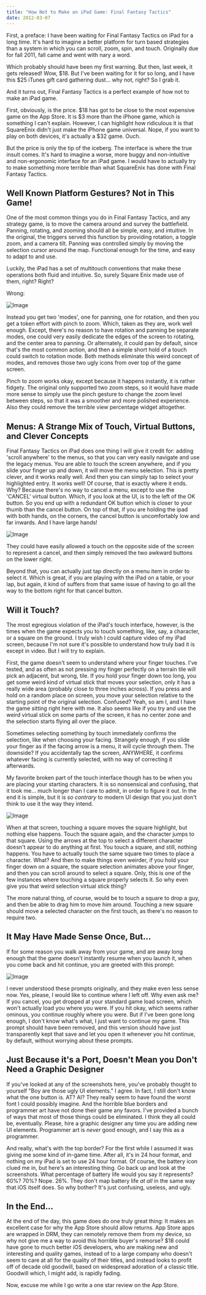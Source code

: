 ```yaml
---
title: "How Not to Make an iPad Game: Final Fantasy Tactics"
date: 2012-03-07
---
```

First, a preface: I have been waiting for Final Fantasy Tactics on iPad for a long time. It's hard to imagine a better platform for turn based strategies than a system in which you can scroll, zoom, spin, and touch. Originally due for fall 2011, fall came and went with nary a word.

Which probably should have been my first warning. But then, last week, it gets released! Wow, $18. But I've been waiting for it for so long, and I have this $25 iTunes gift card gathering dust... why not, right? So I grab it.

And it turns out, Final Fantasy Tactics is a perfect example of how not to make an iPad game.

First, obviously, is the price. $18 has got to be close to the most expensive game on the App Store. It is $3 more than the iPhone game, which is something I can't explain. However, I can highlight how ridiculous it is that SquareEnix didn't just make the iPhone game universal. Nope, if you want to play on both devices, it's actually a $32 game. Ouch.

But the price is only the tip of the iceberg. The interface is where the true insult comes. It's hard to imagine a worse, more buggy and non-intuitive and non-ergonomic interface for an iPad game. I would have to actually try to make something more terrible than what SquareEnix has done with Final Fantasy Tactics.
## Well Known Platform Gestures? Not in This Game!
One of the most common things you do in Final Fantasy Tactics, and any strategy game, is to move the camera around and survey the battlefield. Panning, rotating, and zooming should all be simple, easy, and intuitive. In the original, the triggers served this function by providing rotation, a toggle zoom, and a camera tilt. Panning was controlled simply by moving the selection cursor around the map. Functional enough for the time, and easy to adapt to and use.

Luckily, the iPad has a set of multitouch conventions that make these operations both fluid and intuitive. So, surely Square Enix made use of them, right? Right?

Wrong:

![Image](/img/wp/2012/03/photo-1-300x225.png)

Instead you get two 'modes', one for panning, one for rotation, and then you get a token effort with pinch to zoom. Which, taken as they are, work well enough. Except, there's no reason to have rotation and panning be separate modes, one could very easily dedicate the edges of the screen to rotating, and the center area to panning. Or alternately, it could pan by default, since that's the most common action, and then a simple short hold of a touch could switch to rotation mode. Both methods eliminate this weird concept of modes, and removes those two ugly icons from over top of the game screen.

Pinch to zoom works okay, except because it happens instantly, it is rather fidgety. The original only supported two zoom steps, so it would have made more sense to simply use the pinch gesture to change the zoom level between steps, so that it was a smoother and more polished experience. Also they could remove the terrible view percentage widget altogether.
## Menus: A Strange Mix of Touch, Virtual Buttons, and Clever Concepts
Final Fantasy Tactics on iPad does one thing I will give it credit for: adding 'scroll anywhere' to the menus, so that you can very easily navigate and use the legacy menus. You are able to touch the screen anywhere, and if you slide your finger up and down, it will move the menu selection. This is pretty clever, and it works really well. And then you can simply tap to select your highlighted entry. It works well! Of course, that is exactly where it ends. Why? Because there's no way to cancel a menu, except to use the 'CANCEL' virtual button. Which, if you look at the UI, is to the left of the OK button. So you end up with a redundant OK button which is closer to your thumb than the cancel button. On top of that, if you are holding the ipad with both hands, on the corners, the cancel button is uncomfortably low and far inwards. And I have large hands!

![Image](/img/wp/2012/03/photo-2-300x225.png)

They could have easily allowed a touch on the opposite side of the screen to represent a cancel, and then simply removed the two awkward buttons on the lower right.

Beyond that, you can actually just tap directly on a menu item in order to select it. Which is great, if you are playing with the iPad on a table, or your lap, but again, it kind of suffers from that same issue of having to go all the way to the bottom right for that cancel button.
## Will it Touch?
The most egregious violation of the iPad's touch interface, however, is the times when the game expects you to touch something, like, say, a character, or a square on the ground. I truly wish I could capture video of my iPad screen, because I'm not sure it's possible to understand how truly bad it is except in video. But I will try to explain.

First, the game doesn't seem to understand where your finger touches. I've tested, and as often as not pressing my finger perfectly on a terrain tile will pick an adjacent, but wrong, tile. If you hold your finger down too long, you get some weird kind of virtual stick that moves your selection, only it has a really wide area (probably close to three inches across). If you press and hold on a random place on screen, you move your selection relative to the starting point of the original selection. Confused? Yeah, so am I, and I have the game sitting right here with me. It also seems like if you try and use the weird virtual stick on some parts of the screen, it has no center zone and the selection starts flying all over the place.

Sometimes selecting something by touch immediately confirms the selection, like when choosing your facing. Strangely enough, if you slide your finger as if the facing arrow is a menu, it will cycle through them. The downside? If you accidentally tap the screen, ANYWHERE, it confirms whatever facing is currently selected, with no way of correcting it afterwards.

My favorite broken part of the touch interface though has to be when you are placing your starting characters. It is so nonsensical and confusing, that it took me... much longer than I care to admit, in order to figure it out. In the end it is simple, but it is *so contrary* to modern UI design that you just don't think to use it the way they intend.

![Image](/img/wp/2012/03/photo-3-300x225.png)

When at that screen, touching a square moves the square highlight, but nothing else happens. Touch the square again, and the character jumps to that square. Using the arrows at the top to select a different character doesn't appear to do anything at first. You touch a square, and still, nothing happens. You have to actually touch the same square two times to place a character. What? And then to make things even weirder, if you hold your finger down on a square, the square selection animates above your finger, and then you can scroll around to select a square. Only, this is one of the few instances where touching a square properly selects it. So why even give you that weird selection virtual stick thing?

The more natural thing, of course, would be to touch a square to drop a guy, and then be able to drag him to move him around. Touching a new square should move a selected character on the first touch, as there's no reason to require two.
## It May Have Made Sense Once, But...
If for some reason you walk away from your game, and are away long enough that the game doesn't instantly resume when you launch it, when you come back and hit continue, you are greeted with this prompt:

![Image](/img/wp/2012/03/photo-4-300x225.png)

I never understood these prompts originally, and they make even less sense now. Yes, please, I would like to continue where I left off. Why even ask me? If you cancel, you get dropped at your standard game load screen, which won't actually load you where you were. If you hit okay, which seems rather ominous, you continue roughly where you were. But if I've been gone long enough, I don't know what's what, I just want to continue my game. This prompt should have been removed, and this version should have just transparently kept that save and let you open it whenever you hit continue, by default, without worrying about these prompts.
## Just Because it's a Port, Doesn't Mean you Don't Need a Graphic Designer
If you've looked at any of the screenshots here, you've probably thought to yourself "Boy are those ugly UI elements." I agree. In fact, I still don't know what the one button is. AT? AI? They really seem to have found the worst font I could possibly imagine. And the horrible blue borders and programmer art have not done their game any favors. I've provided a bunch of ways that most of those things could be eliminated. I think they all could be, eventually. Please, hire a graphic designer any time you are adding new UI elements. Programmer art is *never* good enough, and I say this as a programmer.

And really, what's with the top border? For the first while I assumed it was giving me some kind of in-game time. After all, it's in 24 hour format, and nothing on my iPad is set to use 24 hour format. Of course, the battery icon clued me in, but here's an interesting thing. Go back up and look at the screenshots. What percentage of battery life would you say it represents? 60%? 70%? Nope. 26%. They don't map battery life *at all* in the same way that iOS itself does. So why bother? It's just confusing, useless, and ugly.
## In the End...
At the end of the day, this game does do one truly great thing: It makes an excellent case for why the App Store should allow returns. App Store apps are wrapped in DRM, they can remotely remove them from my device, so why not give me a way to avoid this horrible buyer's remorse? $18 could have gone to much better iOS developers, who are making new and interesting and quality games, instead of to a large company who doesn't seem to care at all for the quality of their titles, and instead looks to profit off of decade old goodwill, based on widespread adoration of a classic title. Goodwill which, I might add, is rapidly fading.

Now, excuse me while I go write a one star review on the App Store.

&nbsp;

&nbsp;

&nbsp;